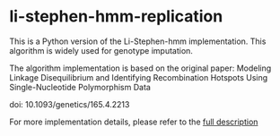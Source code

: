 # li-stephen-hmm-replication
This is a Python version of the Li-Stephen-hmm implementation. This algorithm is widely used for genotype imputation.

The algorithm implementation is based on the original paper: 
Modeling Linkage Disequilibrium and Identifying Recombination Hotspots Using Single-Nucleotide Polymorphism Data 

doi: 10.1093/genetics/165.4.2213

For more implementation details, please refer to the [full description](./Li-stephenHMM.pdf)
